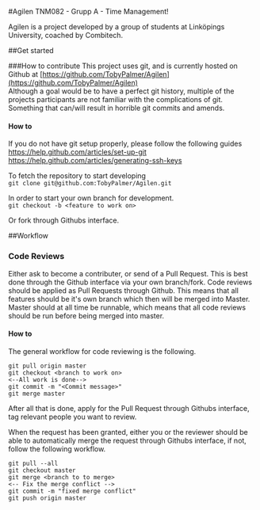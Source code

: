 #Agilen
TNM082 - Grupp A - Time Management!

Agilen is a project developed by a group of students at Linköpings University, coached by Combitech.


##Get started


###How to contribute
This project uses git, and is currently hosted on Github at [https://github.com/TobyPalmer/Agilen](https://github.com/TobyPalmer/Agilen)  
Although a goal would be to have a perfect git history, multiple of the projects participants are not familiar with the complications of git. Something that can/will result in horrible git commits and amends.
#### How to

If you do not have git setup properly, please follow the following guides  
[https://help.github.com/articles/set-up-git  ](https://help.github.com/articles/set-up-git  )  
[https://help.github.com/articles/generating-ssh-keys  ](https://help.github.com/articles/generating-ssh-keys)



To fetch the repository to start developing  
```git clone git@github.com:TobyPalmer/Agilen.git```  

In order to start your own branch for development.  
```git checkout -b <feature to work on>```

Or fork through Githubs interface.

##Workflow

### Code Reviews
Either ask to become a contributer, or send of a Pull Request. This is best done through the Github interface via your own branch/fork.
Code reviews should be applied as Pull Requests through Github. This means that all features should be it's own branch which then will be merged into Master.  
Master should at all time be runnable, which means that all code reviews should be run before being merged into master.
#### How to
The general workflow for code reviewing is the following.

    git pull origin master
    git checkout <branch to work on>
    <--All work is done-->
    git commit -m "<Commit message>"
    git merge master

After all that is done, apply for the Pull Request through Githubs interface, tag relevant people you want to review.

When the request has been granted, either you or the reviewer should be able to automatically merge the request through Githubs interface, if not, follow the following workflow.

    git pull --all
    git checkout master
    git merge <branch to to merge>
    <-- Fix the merge conflict -->
    git commit -m "fixed merge conflict"
    git push origin master

